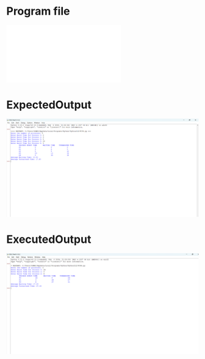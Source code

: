 # Program file

![SJF](SJF.py)

# ExpectedOutput

![ExpectedOutut](ExpectedOutput.png)

# ExecutedOutput

![ExecutedOutput](ExecutedOutput.png)

